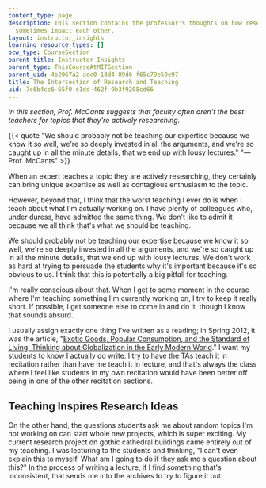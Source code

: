 ```yaml
---
content_type: page
description: This section contains the professor's thoughts on how research and teaching
  sometimes impact each other.
layout: instructor_insights
learning_resource_types: []
ocw_type: CourseSection
parent_title: Instructor Insights
parent_type: ThisCourseAtMITSection
parent_uid: 4b2067a2-adc0-18d4-89d6-f65c79e59e97
title: The Intersection of Research and Teaching
uid: 7c6b4cc6-65f0-e1dd-462f-9b3f9208cd66
---
```


_In this section, Prof. McCants suggests that faculty often aren't the best teachers for topics that they're actively researching._

{{< quote "We should probably not be teaching our expertise because we know it so well, we're so deeply invested in all the arguments, and we're so caught up in all the minute details, that we end up with lousy lectures." "— Prof. McCants" >}}

When an expert teaches a topic they are actively researching, they certainly can bring unique expertise as well as contagious enthusiasm to the topic.

However, beyond that, I think that the worst teaching I ever do is when I teach about what I'm actually working on. I have plenty of colleagues who, under duress, have admitted the same thing. We don't like to admit it because we all think that's what we should be teaching.

We should probably not be teaching our expertise because we know it so well, we're so deeply invested in all the arguments, and we're so caught up in all the minute details, that we end up with lousy lectures. We don't work as hard at trying to persuade the students why it's important because it's so obvious to us. I think that this is potentially a big pitfall for teaching.

I'm really conscious about that. When I get to some moment in the course where I'm teaching something I'm currently working on, I try to keep it really short. If possible, I get someone else to come in and do it, though I know that sounds absurd.

I usually assign exactly one thing I've written as a reading; in Spring 2012, it was the article, "[Exotic Goods, Popular Consumption, and the Standard of Living: Thinking about Globalization in the Early Modern World](http://muse.jhu.edu/login?auth=0&type=summary&url=/journals/journal_of_world_history/v018/18.4mccants.html)." I want my students to know I actually do write. I try to have the TAs teach it in recitation rather than have me teach it in lecture, and that's always the class where I feel like students in my own recitation would have been better off being in one of the other recitation sections.

Teaching Inspires Research Ideas
--------------------------------

On the other hand, the questions students ask me about random topics I'm not working on can start whole new projects, which is super exciting. My current research project on gothic cathedral buildings came entirely out of my teaching. I was lecturing to the students and thinking, "I can't even explain this to myself. What am I going to do if they ask me a question about this?" In the process of writing a lecture, if I find something that's inconsistent, that sends me into the archives to try to figure it out.